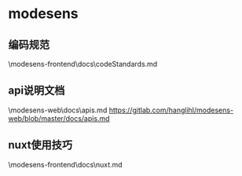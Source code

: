 # modesens
## 编码规范
\modesens-frontend\docs\codeStandards.md

## api说明文档
\modesens-web\docs\apis.md
https://gitlab.com/hanglihl/modesens-web/blob/master/docs/apis.md

## nuxt使用技巧
\modesens-frontend\docs\nuxt.md